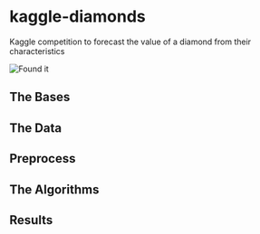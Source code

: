 # kaggle-diamonds

Kaggle competition to forecast the value of a diamond from their characteristics

![Found it](https://461v122bygqy1vf6uy3o7ubf-wpengine.netdna-ssl.com/wp-content/uploads/2020/01/Blood-Diamonds-2006.jpg)

## The Bases

## The Data

## Preprocess

## The Algorithms

## Results
